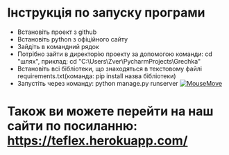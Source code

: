 # Інструкція по запуску програми
* Встановіть проект з github
* Встановіть python з офіційного сайту
* Зайдіть в командний рядок 
* Потрібно зайти в директорію проекту за допомогою команди: cd "шлях", приклад: cd "C:\Users\Zver\PycharmProjects\Grechka"
* Встановіть всі бібліотеки, що знаходяться в текстовому файлі requirements.txt(команда: pip install назва бібліотеки)
* Запустіть через команду: python manage.py runserver
[![MouseMove](https://media2.giphy.com/media/04cu3kxJcLSd83xlaK/giphy.gif)](https://youtu.be/fpEgZi3_RI4)
# Також ви можете перейти на наш сайти по посиланню: https://teflex.herokuapp.com/

